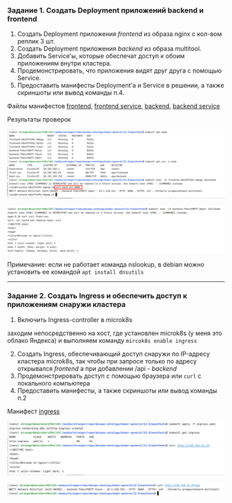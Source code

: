### Задание 1. Создать Deployment приложений backend и frontend

1. Создать Deployment приложения _frontend_ из образа nginx с кол-вом реплик 3 шт.
2. Создать Deployment приложения _backend_ из образа multitool.
3. Добавить Service'ы, которые обеспечат доступ к обоим приложениям внутри кластера.
4. Продемонстрировать, что приложения видят друг друга с помощью Service.
5. Предоставить манифесты Deployment'а и Service в решении, а также скриншоты или вывод команды п.4.

Файлы манифестов [frontend](manifests/front-deployment.yaml), [frontend service](manifests/front-service.yaml), [backend](manifests/back-deployment.yaml), [backend service](manifests/back-service.yaml)

Результаты проверок

![img.png](img.png)

![img_1.png](img_1.png)

Примечание: если не работает команда nslookup, в debian можно установить ее командой `apt install dnsutils`



------

### Задание 2. Создать Ingress и обеспечить доступ к приложениям снаружи кластера

1. Включить Ingress-controller в microk8s

заходим непосредственно на хост, где установлен microk8s (у меня это облако Яндекса) и выполняем команду `mircok8s enable ingress`

2. Создать Ingress, обеспечивающий доступ снаружи по IP-адресу кластера microk8s, так чтобы при запросе только по адресу открывался _frontend_ а при добавлении /api - _backend_
3. Продемонстрировать доступ с помощью браузера или `curl` с локального компьютера
4. Предоставить манифесты, а также скриншоты или вывод команды п.2

Манифест [ingress](manifests/ingress.yaml)

![img_2.png](img_2.png)

![img_3.png](img_3.png)
